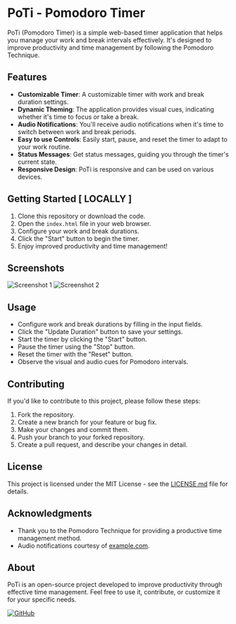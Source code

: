 # PoTi - Pomodoro Timer

PoTi (Pomodoro Timer) is a simple web-based timer application that helps you manage your work and break intervals effectively. It's designed to improve productivity and time management by following the Pomodoro Technique.

## Features

- **Customizable Timer**: A customizable timer with work and break duration settings.
- **Dynamic Theming**: The application provides visual cues, indicating whether it's time to focus or take a break.
- **Audio Notifications**: You'll receive audio notifications when it's time to switch between work and break periods.
- **Easy to use Controls**: Easily start, pause, and reset the timer to adapt to your work routine.
- **Status Messages**: Get status messages, guiding you through the timer's current state.
- **Responsive Design**: PoTi is responsive and can be used on various devices.

## Getting Started [ LOCALLY ]

1. Clone this repository or download the code.
2. Open the `index.html` file in your web browser.
3. Configure your work and break durations.
4. Click the "Start" button to begin the timer.
5. Enjoy improved productivity and time management!

## Screenshots

![Screenshot 1](/screenshots/screenshot1.png)
![Screenshot 2](/screenshots/screenshot2.png)

## Usage

- Configure work and break durations by filling in the input fields.
- Click the "Update Duration" button to save your settings.
- Start the timer by clicking the "Start" button.
- Pause the timer using the "Stop" button.
- Reset the timer with the "Reset" button.
- Observe the visual and audio cues for Pomodoro intervals.

## Contributing

If you'd like to contribute to this project, please follow these steps:

1. Fork the repository.
2. Create a new branch for your feature or bug fix.
3. Make your changes and commit them.
4. Push your branch to your forked repository.
5. Create a pull request, and describe your changes in detail.

## License

This project is licensed under the MIT License - see the [LICENSE.md](LICENSE.md) file for details.

## Acknowledgments

- Thank you to the Pomodoro Technique for providing a productive time management method.
- Audio notifications courtesy of [example.com](example.com).

## About

PoTi is an open-source project developed to improve productivity through effective time management. Feel free to use it, contribute, or customize it for your specific needs.

[![GitHub](https://img.shields.io/github/license/yourusername/pomodoro-timer)](https://github.com/yourusername/pomodoro-timer/LICENSE.md)


